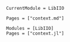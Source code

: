 ```@meta
CurrentModule = LibIIO
```

```@index
Pages = ["context.md"]
```

```@autodocs
Modules = [LibIIO]
Pages = ["context.jl"]
```